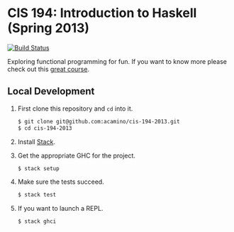 # CIS 194: Introduction to Haskell (Spring 2013)

[![Build Status](https://travis-ci.org/acamino/cis-194-2013.svg)](https://travis-ci.org/acamino/cis-194-2013)

Exploring functional programming for fun. If you want to know more please check
out this [great course](http://www.cis.upenn.edu/~cis194/spring13/lectures.html).

## Local Development

1. First clone this repository and `cd` into it.

   ```bash
   $ git clone git@github.com:acamino/cis-194-2013.git
   $ cd cis-194-2013
   ```

1. Install [Stack](https://docs.haskellstack.org/en/stable/README/).

1. Get the appropriate GHC for the project.

   ```bash
   $ stack setup
   ```

1. Make sure the tests succeed.

   ```bash
   $ stack test
   ```

1. If you want to launch a REPL.

   ```bash
   $ stack ghci
   ```
